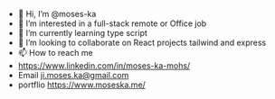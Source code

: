- 👋 Hi, I’m @moses-ka
- 👀 I’m interested in a full-stack remote or Office job 
- 🌱 I’m currently learning  type script 
- 💞️ I’m looking to collaborate on  React projects tailwind and express 
- 📫 How to reach me
- https://www.linkedin.com/in/moses-ka-mohs/
- Email ji.moses.ka@gmail.com
- portflio https://www.moseska.me/

<!---
moses-ka/moses-ka is a ✨ special ✨ repository because its `README.md` (this file) appears on your GitHub profile.
You can click the Preview link to take a look at your changes.
--->
